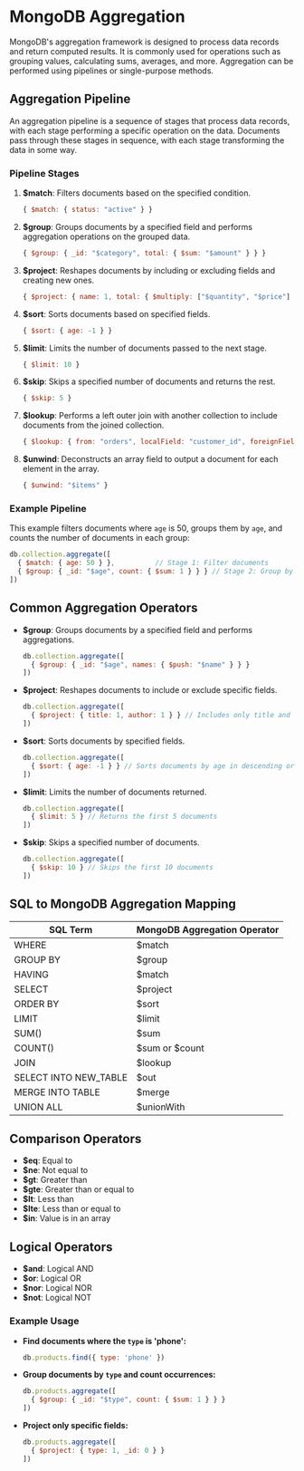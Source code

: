 # MongoDB Aggregation

MongoDB's aggregation framework is designed to process data records and return computed results. It is commonly used for operations such as grouping values, calculating sums, averages, and more. Aggregation can be performed using pipelines or single-purpose methods.

## Aggregation Pipeline

An aggregation pipeline is a sequence of stages that process data records, with each stage performing a specific operation on the data. Documents pass through these stages in sequence, with each stage transforming the data in some way.

### Pipeline Stages

1. **$match**: Filters documents based on the specified condition.
   ```javascript
   { $match: { status: "active" } }
   ```

2. **$group**: Groups documents by a specified field and performs aggregation operations on the grouped data.
   ```javascript
   { $group: { _id: "$category", total: { $sum: "$amount" } } }
   ```

3. **$project**: Reshapes documents by including or excluding fields and creating new ones.
   ```javascript
   { $project: { name: 1, total: { $multiply: ["$quantity", "$price"] } } }
   ```

4. **$sort**: Sorts documents based on specified fields.
   ```javascript
   { $sort: { age: -1 } }
   ```

5. **$limit**: Limits the number of documents passed to the next stage.
   ```javascript
   { $limit: 10 }
   ```

6. **$skip**: Skips a specified number of documents and returns the rest.
   ```javascript
   { $skip: 5 }
   ```

7. **$lookup**: Performs a left outer join with another collection to include documents from the joined collection.
   ```javascript
   { $lookup: { from: "orders", localField: "customer_id", foreignField: "customer_id", as: "orderDetails" } }
   ```

8. **$unwind**: Deconstructs an array field to output a document for each element in the array.
   ```javascript
   { $unwind: "$items" }
   ```

### Example Pipeline

This example filters documents where `age` is 50, groups them by `age`, and counts the number of documents in each group:

```javascript
db.collection.aggregate([
  { $match: { age: 50 } },          // Stage 1: Filter documents
  { $group: { _id: "$age", count: { $sum: 1 } } } // Stage 2: Group by age and count
])
```

## Common Aggregation Operators

- **$group**: Groups documents by a specified field and performs aggregations.
  ```javascript
  db.collection.aggregate([
    { $group: { _id: "$age", names: { $push: "$name" } } }
  ])
  ```

- **$project**: Reshapes documents to include or exclude specific fields.
  ```javascript
  db.collection.aggregate([
    { $project: { title: 1, author: 1 } } // Includes only title and author fields
  ])
  ```

- **$sort**: Sorts documents by specified fields.
  ```javascript
  db.collection.aggregate([
    { $sort: { age: -1 } } // Sorts documents by age in descending order
  ])
  ```

- **$limit**: Limits the number of documents returned.
  ```javascript
  db.collection.aggregate([
    { $limit: 5 } // Returns the first 5 documents
  ])
  ```

- **$skip**: Skips a specified number of documents.
  ```javascript
  db.collection.aggregate([
    { $skip: 10 } // Skips the first 10 documents
  ])
  ```

## SQL to MongoDB Aggregation Mapping

| SQL Term                | MongoDB Aggregation Operator |
|-------------------------|------------------------------|
| WHERE                   | $match                       |
| GROUP BY                | $group                       |
| HAVING                  | $match                       |
| SELECT                  | $project                     |
| ORDER BY                | $sort                        |
| LIMIT                   | $limit                       |
| SUM()                   | $sum                         |
| COUNT()                 | $sum or $count               |
| JOIN                    | $lookup                      |
| SELECT INTO NEW_TABLE   | $out                         |
| MERGE INTO TABLE        | $merge                       |
| UNION ALL               | $unionWith                   |

## Comparison Operators

- **$eq**: Equal to
- **$ne**: Not equal to
- **$gt**: Greater than
- **$gte**: Greater than or equal to
- **$lt**: Less than
- **$lte**: Less than or equal to
- **$in**: Value is in an array

## Logical Operators

- **$and**: Logical AND
- **$or**: Logical OR
- **$nor**: Logical NOR
- **$not**: Logical NOT

### Example Usage

- **Find documents where the `type` is 'phone':**
  ```javascript
  db.products.find({ type: 'phone' })
  ```

- **Group documents by `type` and count occurrences:**
  ```javascript
  db.products.aggregate([
    { $group: { _id: "$type", count: { $sum: 1 } } }
  ])
  ```

- **Project only specific fields:**
  ```javascript
  db.products.aggregate([
    { $project: { type: 1, _id: 0 } }
  ])
  ```
